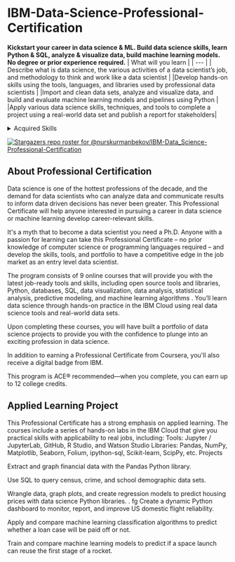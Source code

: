 # IBM-Data-Science-Professional-Certification
<b>Kickstart your career in data science & ML. Build data science skills, learn Python & SQL, analyze & visualize data, build machine learning models. No degree or prior experience required.</b>
| What will you learn |
| --- |
| Describe what is data science, the various activities of a data scientist’s job, and methodology to think and work like a data scientist  |
|Develop hands-on skills using the tools, languages, and libraries used by professional data scientists  |
|Import and clean data sets, analyze and visualize data, and build and evaluate machine learning models and pipelines using Python |
|Apply various data science skills, techniques, and tools to complete a project using a real-world data set and publish a report for stakeholders|
<details><summary>Acquired Skills</summary>
<p>
  
|Acquired Skills|
| --- |
|Data Science|Deep Learning|
|Machine Learning|Big Data|
|Data Mining|Github|
|Python Programming|Jupyter notebooks|
|Rstudio||Methodology|
|CRISP-DM||Data Analysis|
  
</p>
</details>

[![Stargazers repo roster for @nurskurmanbekov/IBM-Data_Science-Professional-Certification](https://reporoster.com/stars/nurskurmanbekov/IBM-Data_Science-Professional-Certification)](https://github.com/nurskurmanbekov/IBM-Data_Science-Professional-Certification/stargazers)


## About Professional Certification
Data science is one of the hottest professions of the decade, and the demand for data scientists who can analyze data and communicate results to inform data driven decisions has never been greater. This Professional Certificate will help anyone interested in pursuing a career in data science or machine learning develop career-relevant skills.

It's a myth that to become a data scientist you need a Ph.D. Anyone with a passion for learning can take this Professional Certificate – no prior knowledge of computer science or programming languages required – and develop the skills, tools, and portfolio to have a competitive edge in the job market as an entry level data scientist.

The program consists of 9 online courses that will provide you with the latest job-ready tools and skills, including open source tools and libraries, Python, databases, SQL, data visualization, data analysis, statistical analysis, predictive modeling, and machine learning algorithms . You’ll learn data science through hands-on practice in the IBM Cloud using real data science tools and real-world data sets.

Upon completing these courses, you will have built a portfolio of data science projects to provide you with the confidence to plunge into an exciting profession in data science.

In addition to earning a Professional Certificate from Coursera, you'll also receive a digital badge from IBM.

This program is ACE® recommended—when you complete, you can earn up to 12 college credits.

## Applied Learning Project
This Professional Certificate has a strong emphasis on applied learning. The courses include a series of hands-on labs in the IBM Cloud that give you practical skills with applicability to real jobs, including:
Tools: Jupyter / JupyterLab, GitHub, R Studio, and Watson Studio
Libraries: Pandas, NumPy, Matplotlib, Seaborn, Folium, ipython-sql, Scikit-learn, ScipPy, etc.
Projects

Extract and graph financial data with the Pandas Python library.

Use SQL to query census, crime, and school demographic data sets.

Wrangle data, graph plots, and create regression models to predict housing prices with data science Python libraries.
.    fg
Create a dynamic Python dashboard to monitor, report, and improve US domestic flight reliability.

Apply and compare machine learning classification algorithms to predict whether a loan case will be paid off or not.

Train and compare machine learning models to predict if a space launch can reuse the first stage of a rocket.

